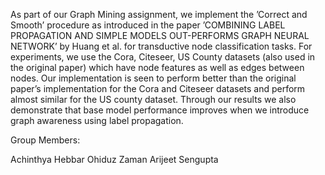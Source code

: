 As part of our Graph Mining assignment, we implement the ’Correct and Smooth’ procedure as introduced in the paper ’COMBINING LABEL PROPAGATION AND SIMPLE MODELS OUT-PERFORMS GRAPH NEURAL NETWORK’ by Huang et al. for transductive node classification tasks. For experiments, we use the Cora, Citeseer, US County datasets (also used in the original paper) which have node features as well as edges between nodes. Our implementation is seen to perform better than the original paper’s implementation for the Cora and Citeseer datasets and perform almost similar for the US county dataset. Through our results we also demonstrate that base model performance improves when we introduce graph awareness using label propagation.

Group Members:

Achinthya Hebbar
Ohiduz Zaman
Arijeet Sengupta
